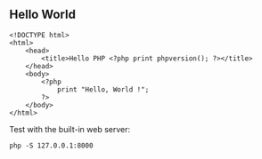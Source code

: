 ## Hello World

```
<!DOCTYPE html>
<html>
    <head>
        <title>Hello PHP <?php print phpversion(); ?></title>
    </head>
    <body>
        <?php
            print "Hello, World !";
        ?>
    </body>
</html>
```

Test with the built-in web server:

```
php -S 127.0.0.1:8000
```
